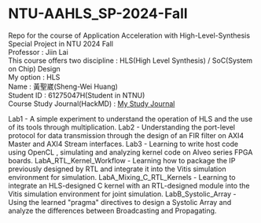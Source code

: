 # NTU-AAHLS_SP-2024-Fall
Repo for the course of Application Acceleration with High-Level-Synthesis Special Project in NTU 2024 Fall  <br />
Professor : Jiin Lai <br />
This course offers two discipline : HLS(High Level Synthesis) / SoC(System on Chip) Design <br />
My option : HLS <br />
Name : 黃聖崴(Sheng-Wei Huang)  <br />
Student ID : 61275047H(Student in NTNU) <br />
Course Study Journal(HackMD) : [My Study Journal](https://hackmd.io/6AQMizsjS-eXy9o0s7xgsw)

Lab1 - A simple experiment to understand the operation of HLS and the use of its tools through multiplication.
Lab2 - Understanding the port-level protocol for data transmission through the design of an FIR filter on AXI4 Master and AXI4 Stream interfaces.
Lab3 - Learning to write host code using OpenCL , simulating and analyzing kernel code on Alveo series FPGA boards.
LabA_RTL_Kernel_Workflow - Learning how to package the IP previously designed by RTL and integrate it into the Vitis simulation environment for simulation. 
LabA_Mixing_C_RTL_Kernels - Learning to integrate an HLS-designed C kernel with an RTL-designed module into the Vitis simulation environment for joint simulation.
LabB_Systolic_Array - Using the learned "pragma" directives to design a Systolic Array and analyze the differences between Broadcasting and Propagating.
